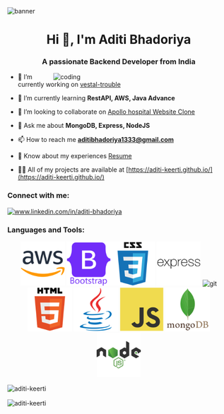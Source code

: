 <img src="https://www.wingstechsolutions.com/wp-content/uploads/2022/03/full-stack-development.gif" alt="banner" width="100%" height="400px" />


<h1 align="center">Hi 👋, I'm Aditi Bhadoriya</h1>
<h3 align="center">A passionate Backend Developer from India</h3>
<img align="right" alt="coding" width="400" src="https://camo.githubusercontent.com/e2f1962855098d77ac22977e9870ba19d43a10c3e46323a31e09727b68f8d37f/68747470733a2f2f63646e622e61727473746174696f6e2e636f6d2f702f6173736574732f696d616765732f696d616765732f3032382f3939312f3939392f6f726967696e616c2f616e6e612d68617672796c79756b682d2e6769663f31353936313235313132"/>



- 🔭 I’m currently working on [vestal-trouble](https://github.com/aditi-keerti/vestal-trouble-683)

- 🌱 I’m currently learning **RestAPI, AWS, Java Advance**

- 👯 I’m looking to collaborate on [Apollo hospital Website Clone](https://github.com/aditi-keerti/apollo-hospitalclone-website)

- 💬 Ask me about **MongoDB, Express, NodeJS**

- 📫 How to reach me **aditibhadoriya1333@gmail.com**

- 📄 Know about my experiences <a href="https://test-resume.masaischool.com/resume?resumeId=65a11bee257a2facba4f69a5&selectedTemplate=ClassicProfessional">Resume</a>

- 👨‍💻 All of my projects are available at [https://aditi-keerti.github.io/](https://aditi-keerti.github.io/)

<h3 align="left">Connect with me:</h3>
<p align="left">
<a href="https://linkedin.com/in/www.linkedin.com/in/aditi-bhadoriya" target="blank"><img align="center" src="https://raw.githubusercontent.com/rahuldkjain/github-profile-readme-generator/master/src/images/icons/Social/linked-in-alt.svg" alt="www.linkedin.com/in/aditi-bhadoriya" height="30" width="40" /></a>
</p>

<h3 align="left">Languages and Tools:</h3>
<p align="center">  
 <img src="https://raw.githubusercontent.com/devicons/devicon/master/icons/amazonwebservices/amazonwebservices-original-wordmark.svg" alt="aws" width="100" height="100"/> 
  <img src="https://raw.githubusercontent.com/devicons/devicon/master/icons/bootstrap/bootstrap-plain-wordmark.svg" alt="bootstrap" width="100" height="100"/><img src="https://raw.githubusercontent.com/devicons/devicon/master/icons/css3/css3-original-wordmark.svg" alt="css3" width="100" height="100"/> <img src="https://raw.githubusercontent.com/devicons/devicon/master/icons/express/express-original-wordmark.svg" alt="express" width="100" height="100"/> <img src="https://www.vectorlogo.zone/logos/git-scm/git-scm-icon.svg" alt="git" width="100" height="100"/><img src="https://raw.githubusercontent.com/devicons/devicon/master/icons/html5/html5-original-wordmark.svg" alt="html5" width="100" height="100"/>  <img src="https://raw.githubusercontent.com/devicons/devicon/master/icons/java/java-original.svg" alt="java"width="100" height="100" style="background:#fff"/>  <img src="https://raw.githubusercontent.com/devicons/devicon/master/icons/javascript/javascript-original.svg" alt="javascript" width="100" height="100"/>  <img src="https://raw.githubusercontent.com/devicons/devicon/master/icons/mongodb/mongodb-original-wordmark.svg" alt="mongodb" width="100" height="100"/><img src="https://raw.githubusercontent.com/devicons/devicon/master/icons/nodejs/nodejs-original-wordmark.svg" alt="nodejs" width="100" height="100"/> </p>

<p><img align="center" src="https://github-readme-stats.vercel.app/api/top-langs?username=aditi-keerti&show_icons=true&locale=en&layout=compact" alt="aditi-keerti" /></p>

<p><img align="center" src="https://github-readme-streak-stats.herokuapp.com/?user=aditi-keerti&" alt="aditi-keerti" /></p>
